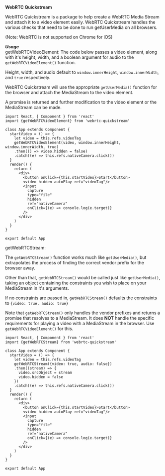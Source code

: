 **WebRTC Quickstream**

WebRTC Quickstream is a package to help create a WebRTC Media Stream and attach it to a video element easily. WebRTC Quickstream handles the various checks that need to be done to run getUserMedia on all browsers.

(Note: WebRTC is not supported on Chrome for iOS)

***Usage***<br>
getWebRTCVideoElement:
The code below passes a video element, along with it's height, width, and a boolean argument for audio to the `getWebRTCVideoElement()` function.

Height, width, and audio default to `window.innerHeight`, `window.innerWidth`, and `true` respectively.

WebRTC Quickstream will use the appropriate `getUserMedia()` function for the browser and attach the MediaStream to the video element.

A promise is returned and further modification to the video element or the MediaStream can be made.
```
import React, { Component } from 'react'
import {getWebRTCVideoElement} from 'webrtc-quickstream'

class App extends Component {
  startVideo = () => {
    let video = this.refs.videoTag
    getWebRTCVideoElement(video, window.innerHeight, window.innerWidth, true)
    .then(() => video.hidden = false)
    .catch((e) => this.refs.nativeCamera.click())
  }
  render() {
    return (
      <div>
        <button onClick={this.startVideo}>Start</button>
        <video hidden autoPlay ref="videoTag"/>
        <input
          capture
          type="file"
          hidden
          ref="nativeCamera"
          onClick={(e) => console.log(e.target)}
        />
      </div>
    )
  }
}

export default App
```

getWebRTCStream:

The `getWebRTCStream()` function works much like `getUserMedia()`, but extrapolates the process of finding the correct vendor prefix for the browser away.

Other than that, `getWebRTCStream()` would be called just like `getUserMedia()`, taking an object containing the constraints you wish to place on your MediaStream in it's arguments.

If no constraints are passed in, `getWebRTCStream()` defaults the constraints to `{video: true, audio: true}`

Note that `getWebRTCStream()` only handles the vendor prefixes and returns a promise that resolves to a MediaStream. It does **NOT** handle the specific requirements for playing a video with a MediaStream in the browser. Use `getWebRTCVideoElement()` for this.
```
import React, { Component } from 'react'
import {getWebRTCStream} from 'webrtc-quickstream'

class App extends Component {
  startVideo = () => {
    let video = this.refs.videoTag
    getWebRTCStream({video: true, audio: false})
    .then((stream) => {
      video.srcObject = stream
      video.hidden = false
    })
    .catch((e) => this.refs.nativeCamera.click())
  }
  render() {
    return (
      <div>
        <button onClick={this.startVideo}>Start</button>
        <video hidden autoPlay ref="videoTag"/>
        <input
          capture
          type="file"
          hidden
          ref="nativeCamera"
          onClick={(e) => console.log(e.target)}
        />
      </div>
    )
  }
}

export default App
```
